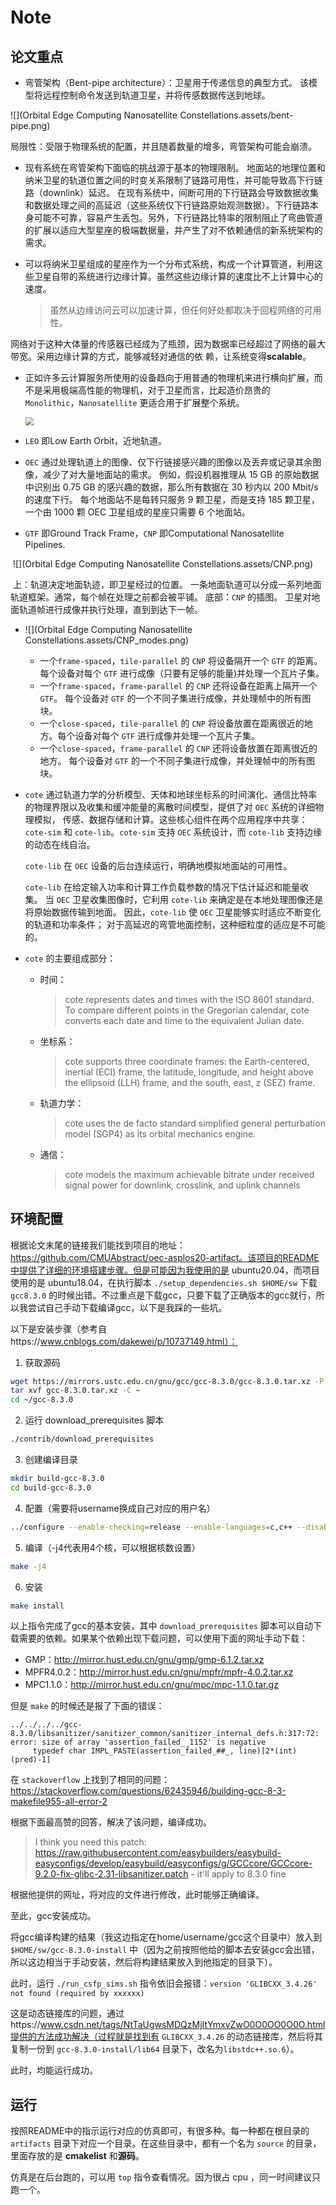 # Note

## 论文重点

+ 弯管架构（Bent-pipe architecture）：卫星用于传递信息的典型方式。 该模型将远程控制命令发送到轨道卫星，并将传感数据传送到地球。

![](Orbital Edge Computing Nanosatellite Constellations.assets/bent-pipe.png)

​		局限性：受限于物理系统的配置，并且随着数量的增多，弯管架构可能会崩溃。

+ 现有系统在弯管架构下面临的挑战源于基本的物理限制。 地面站的地理位置和纳米卫星的轨道位置之间的时变关系限制了链路可用性，并可能导致高下行链路（downlink）延迟。 在现有系统中，间断可用的下行链路会导致数据收集和数据处理之间的高延迟（这些系统仅下行链路原始观测数据）。下行链路本身可能不可靠，容易产生丢包。另外，下行链路比特率的限制阻止了弯曲管道的扩展以适应大型星座的极端数据量，并产生了对不依赖通信的新系统架构的需求。

+ 可以将纳米卫星组成的星座作为一个分布式系统，构成一个计算管道，利用这些卫星自带的系统进行边缘计算。虽然这些边缘计算的速度比不上计算中心的速度。

  > 虽然从边缘访问云可以加速计算，但任何好处都取决于回程网络的可用性。

​		网络对于这种大体量的传感器已经成为了瓶颈，因为数据率已经超过了网络的最大带宽。采用边缘计算的方式，能够减轻对通信的依		赖，让系统变得**scalable**。

+ 正如许多云计算服务所使用的设备趋向于用普通的物理机来进行横向扩展，而不是采用极端高性能的物理机，对于卫星而言，比起造价昂贵的 `Monolithic`，`Nanosatellite` 更适合用于扩展整个系统。

  <img src="Orbital Edge Computing Nanosatellite Constellations.assets/nanosatellite.png" style="zoom: 80%;" />

+ `LEO` 即Low Earth Orbit，近地轨道。

+ `OEC` 通过处理轨道上的图像、仅下行链接感兴趣的图像以及丢弃或记录其余图像，减少了对大量地面站的需求。 例如，假设机器推理从 15 GB 的原始数据中识别出 0.75 GB 的感兴趣的数据，那么所有数据在 30 秒内以 200 Mbit/s 的速度下行。 每个地面站不是每转只服务 9 颗卫星，而是支持 185 颗卫星，一个由 1000 颗 OEC 卫星组成的星座只需要 6 个地面站。 

+ `GTF` 即Ground Track Frame，`CNP` 即Computational Nanosatellite Pipelines.

​		![](Orbital Edge Computing Nanosatellite Constellations.assets/CNP.png)

​		上：轨道决定地面轨迹，即卫星经过的位置。 一条地面轨道可以分成一系列地面轨道框架。通常，每个帧在处理之前都会被平铺。 		底部：`CNP` 的插图。 卫星对地面轨道帧进行成像并执行处理，直到到达下一帧。

+ ![](Orbital Edge Computing Nanosatellite Constellations.assets/CNP_modes.png)
  + 一个`frame-spaced`，`tile-parallel` 的 `CNP` 将设备隔开一个 `GTF` 的距离。每个设备对每个 `GTF` 进行成像（只要有足够的能量)并处理一个瓦片子集。
  + 一个`frame-spaced`，`frame-parallel` 的 `CNP` 还将设备在距离上隔开一个 `GTF`。 每个设备对 `GTF` 的一个不同子集进行成像，并处理帧中的所有图块。 
  + 一个`close-spaced`，`tile-parallel` 的 `CNP` 将设备放置在距离很近的地方。每个设备对每个 `GTF` 进行成像并处理一个瓦片子集。
  + 一个`close-spaced`，`frame-parallel` 的 `CNP` 还将设备放置在距离很近的地方。 每个设备对 `GTF` 的一个不同子集进行成像，并处理帧中的所有图块。 

+ `cote` 通过轨道力学的分析模型、天体和地球坐标系的时间演化、通信比特率的物理界限以及收集和缓冲能量的离散时间模型，提供了对 `OEC` 系统的详细物理模拟， 传感、数据存储和计算。这些核心组件在两个应用程序中共享：`cote-sim` 和 `cote-lib`。`cote-sim` 支持 `OEC` 系统设计，而 `cote-lib` 支持边缘的动态在线自治。

  `cote-lib` 在 `OEC` 设备的后台连续运行，明确地模拟地面站的可用性。

  `cote-lib` 在给定输入功率和计算工作负载参数的情况下估计延迟和能量收集。 当 `OEC` 卫星收集图像时，它利用 `cote-lib` 来确定是在本地处理图像还是将原始数据传输到地面。 因此，`cote-lib` 使 `OEC` 卫星能够实时适应不断变化的轨道和功率条件； 对于高延迟的弯管地面控制，这种细粒度的适应是不可能的。

+ `cote` 的主要组成部分：

  + 时间：

    > cote represents dates and times with the ISO 8601 standard. To compare different points in the Gregorian calendar, cote converts each date and time to the equivalent Julian date.

  + 坐标系：

    > cote supports three coordinate frames: the Earth-centered, inertial (ECI) frame, the latitude, longitude, and height above the ellipsoid (LLH) frame, and the south, east, z (SEZ) frame.

  + 轨道力学：

    > cote uses the de facto standard simplified general perturbation model (SGP4) as its orbital mechanics engine.

  + 通信：

    > cote models the maximum achievable bitrate under received signal power for downlink, crosslink, and uplink channels

## 环境配置

根据论文末尾的链接我们能找到项目的地址：https://github.com/CMUAbstract/oec-asplos20-artifact。该项目的README中提供了详细的环境搭建步骤。但是可能因为我使用的是 ubuntu20.04，而项目使用的是 ubuntu18.04，在执行脚本 `./setup_dependencies.sh $HOME/sw` 下载 `gcc8.3.0` 的时候出错。不过重点是下载gcc，只要下载了正确版本的gcc就行，所以我尝试自己手动下载编译gcc，以下是我踩的一些坑。

以下是安装步骤（参考自https://www.cnblogs.com/dakewei/p/10737149.html）：

1. 获取源码

```bash
wget https://mirrors.ustc.edu.cn/gnu/gcc/gcc-8.3.0/gcc-8.3.0.tar.xz -P ~
tar xvf gcc-8.3.0.tar.xz -C ~
cd ~/gcc-8.3.0
```

2. 运行 download_prerequisites 脚本

```bash
./contrib/download_prerequisites
```

3. 创建编译目录

```bash
mkdir build-gcc-8.3.0
cd build-gcc-8.3.0
```

4. 配置（需要将username换成自己对应的用户名）

```bash
../configure --enable-checking=release --enable-languages=c,c++ --disable-multilib --prefix=/home/username/gcc
```

5. 编译（-j4代表用4个核，可以根据核数设置）

```bash
make -j4
```

6. 安装

```bash
make install
```

以上指令完成了gcc的基本安装，其中 `download_prerequisites` 脚本可以自动下载需要的依赖。如果某个依赖出现下载问题，可以使用下面的网址手动下载：

+ GMP：http://mirror.hust.edu.cn/gnu/gmp/gmp-6.1.2.tar.xz
+ MPFR4.0.2：http://mirror.hust.edu.cn/gnu/mpfr/mpfr-4.0.2.tar.xz
+ MPC1.1.0：http://mirror.hust.edu.cn/gnu/mpc/mpc-1.1.0.tar.gz

但是 `make` 的时候还是报了下面的错误：

```
../../../../gcc-8.3.0/libsanitizer/sanitizer_common/sanitizer_internal_defs.h:317:72: error: size of array 'assertion_failed__1152' is negative
     typedef char IMPL_PASTE(assertion_failed_##_, line)[2*(int)(pred)-1]
```

在 `stackoverflow` 上找到了相同的问题：https://stackoverflow.com/questions/62435946/building-gcc-8-3-makefile955-all-error-2

根据下面最高赞的回答，解决了该问题，编译成功。

> I think you need this patch: https://raw.githubusercontent.com/easybuilders/easybuild-easyconfigs/develop/easybuild/easyconfigs/g/GCCcore/GCCcore-9.2.0-fix-glibc-2.31-libsanitizer.patch - it'll apply to 8.3.0 fine

根据他提供的网址，将对应的文件进行修改，此时能够正确编译。

至此，gcc安装成功。

将gcc编译构建的结果（我这边指定在home/username/gcc这个目录中）放入到 `$HOME/sw/gcc-8.3.0-install` 中（因为之前按照他给的脚本去安装gcc会出错，所以这边相当于手动安装，然后将构建结果放入到他指定的目录下）。

此时，运行 `./run_csfp_sims.sh` 指令依旧会报错：`version 'GLIBCXX_3.4.26' not found (required by xxxxxx)`

这是动态链接库的问题，通过https://www.csdn.net/tags/NtTaUgwsMDQzMjItYmxvZwO0O0OO0O0O.html提供的方法成功解决（过程就是找到有 `GLIBCXX_3.4.26` 的动态链接库，然后将其复制一份到 `gcc-8.3.0-install/lib64` 目录下，改名为`libstdc++.so.6`）。

此时，均能运行成功。

## 运行

按照README中的指示运行对应的仿真即可，有很多种。每一种都在根目录的 `artifacts` 目录下对应一个目录。在这些目录中，都有一个名为 `source` 的目录，里面存放的是 **cmakelist** 和**源码**。

仿真是在后台跑的，可以用 `top` 指令查看情况。因为很占 cpu ，同一时间建议只跑一个。
